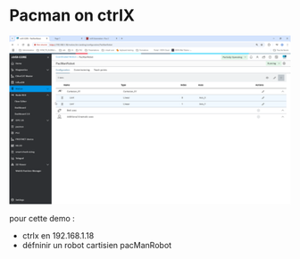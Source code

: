 # Pacman on ctrlX


![image](/img/image1.png)

pour cette demo : 

- ctrlx en 192.168.1.18
- défninir un robot cartisien pacManRobot